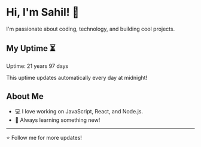 # Hi, I'm Sahil! 👋

I'm passionate about coding, technology, and building cool projects.

## My Uptime ⏳
Uptime: 21 years 97 days

This uptime updates automatically every day at midnight!

## About Me
- 💻 I love working on JavaScript, React, and Node.js.
- 🎯 Always learning something new!

---

⭐️ Follow me for more updates!
